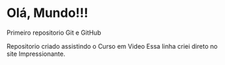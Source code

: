 # Olá, Mundo!!!
 Primeiro repositorio Git e GitHub

 Repositorio criado assistindo o Curso em Video
 Essa linha  criei direto no site
Impressionante.
